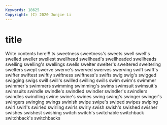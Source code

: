 ```yaml
---
Keywords: 18625
Copyright: (C) 2020 Junjie Li
---
```


# title

Write contents here!!!
ts 
sweetness 
sweetness's 
sweets 
swell 
swell's
swelled 
sweller 
swellest 
swellhead 
swellhead's 
swellheaded 
swellheads 
swelling 
swelling's 
swellings
swells 
swelter 
swelter's 
sweltered 
sweltering 
swelters 
swept 
swerve 
swerve's 
swerved
swerves 
swerving 
swift 
swift's 
swifter 
swiftest 
swiftly 
swiftness 
swiftness's 
swifts
swig 
swig's 
swigged 
swigging 
swigs 
swill 
swill's 
swilled 
swilling 
swills
swim 
swim's 
swimmer 
swimmer's 
swimmers 
swimming 
swimming's 
swims 
swimsuit 
swimsuit's
swimsuits 
swindle 
swindle's 
swindled 
swindler 
swindler's 
swindlers 
swindles 
swindling 
swine
swine's 
swines 
swing 
swing's 
swinger 
swinger's 
swingers 
swinging 
swings 
swinish
swipe 
swipe's 
swiped 
swipes 
swiping 
swirl 
swirl's 
swirled 
swirling 
swirls
swirly 
swish 
swish's 
swished 
swisher 
swishes 
swishest 
swishing 
switch 
switch's
switchable 
switchback 
switchback's 
switchbacks 
